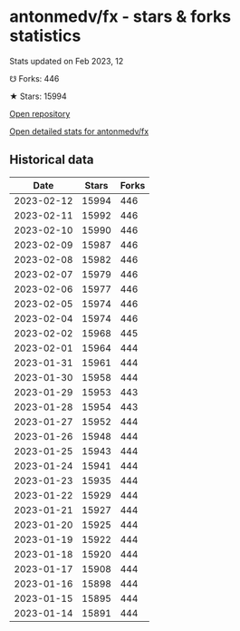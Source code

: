 # antonmedv/fx - stars & forks statistics

Stats updated on Feb 2023, 12

☋ Forks: 446

★ Stars: 15994

[Open repository](https://github.com/antonmedv/fx)

[Open detailed stats for antonmedv/fx](https://reviewgithub.com/rep/antonmedv/fx)

## Historical data
| Date | Stars | Forks |
|------|-------|-------|
| 2023-02-12 | 15994 | 446 | 
| 2023-02-11 | 15992 | 446 | 
| 2023-02-10 | 15990 | 446 | 
| 2023-02-09 | 15987 | 446 | 
| 2023-02-08 | 15982 | 446 | 
| 2023-02-07 | 15979 | 446 | 
| 2023-02-06 | 15977 | 446 | 
| 2023-02-05 | 15974 | 446 | 
| 2023-02-04 | 15974 | 446 | 
| 2023-02-02 | 15968 | 445 | 
| 2023-02-01 | 15964 | 444 | 
| 2023-01-31 | 15961 | 444 | 
| 2023-01-30 | 15958 | 444 | 
| 2023-01-29 | 15953 | 443 | 
| 2023-01-28 | 15954 | 443 | 
| 2023-01-27 | 15952 | 444 | 
| 2023-01-26 | 15948 | 444 | 
| 2023-01-25 | 15943 | 444 | 
| 2023-01-24 | 15941 | 444 | 
| 2023-01-23 | 15935 | 444 | 
| 2023-01-22 | 15929 | 444 | 
| 2023-01-21 | 15927 | 444 | 
| 2023-01-20 | 15925 | 444 | 
| 2023-01-19 | 15922 | 444 | 
| 2023-01-18 | 15920 | 444 | 
| 2023-01-17 | 15908 | 444 | 
| 2023-01-16 | 15898 | 444 | 
| 2023-01-15 | 15895 | 444 | 
| 2023-01-14 | 15891 | 444 | 

